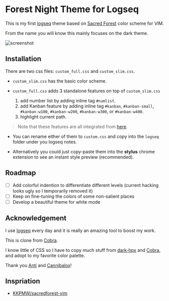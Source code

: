 # Forest Night Theme for Logseq

This is my first [logseq](logseq.com) theme based on [Sacred Forest](https://github.com/karoliskoncevicius/sacredforest-vim) color scheme for VIM.

From the name you will know this mainly focuses on the dark theme.

![screenshot](screenshot.png)


## Installation

There are two css files: `custom_full.css` and `custom_slim.css`.

- `custom_slim.css` has the basic color scheme.

- `custom_full.css` adds 3 standalone features on top of `custom_slim.css`

    1. add number list by adding inline tag `#numlist`.
    2.  add Kanban feature by adding inline tag `#kanban`, `#kanban-small`, `#kanban-w100`, `#kanban-w200`, `#kanban-w300`, or `#kanban-w400`.
    3.  highlight current path.

> Note that these features are all integrated from [here](https://github.com/cannibalox/logseq-dark-hpx).


- You can rename either of them to `custom.css` and copy into the `logseq` folder under you logseq notes.

- Alternatively you could just copy-paste them into the **stylus** chrome extension to see an instant style preview (recommended).


## Roadmap

 - [ ] Add colorful indention to differentiate different levels (current hacking looks ugly so I temporarily removed it)
 - [ ] Keep on fine-tuning the colors of some non-salient places
 - [ ] Develop a beautiful theme for white mode

## Acknowledgement

I use [logseq](logseq.com) every day and it is really an amazing tool to boost my work. 

This is clone from [Cobra](https://github.com/santiyounger/Cobra).

I know little of CSS so I have to copy much stuff from [dark-hpx](https://github.com/cannibalox/logseq-dark-hpx) and [Cobra](https://github.com/santiyounger/Cobra), and adopt to my favorite color palette. 

Thank you [Anti](https://github.com/santiyounger) and [Cannibalox](https://github.com/cannibalox)!

## Inspriation

- [KKPMW/sacredforest-vim](https://github.com/karoliskoncevicius/sacredforest-vim)
